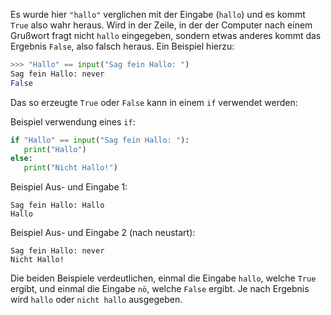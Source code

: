 Es wurde hier `"hallo"` verglichen mit der Eingabe (`hallo`) und es kommt `True` also wahr heraus. Wird in der Zeile, in der der Computer nach einem Grußwort fragt nicht `hallo` eingegeben, sondern etwas anderes kommt das Ergebnis `False`, also falsch heraus. Ein Beispiel hierzu:

```python
>>> "Hallo" == input("Sag fein Hallo: ")
Sag fein Hallo: never
False
```

Das so erzeugte `True` oder `False` kann in einem `if` verwendet werden:



Beispiel verwendung eines `if`:

```python
if "Hallo" == input("Sag fein Hallo: "):
   print("Hallo")
else:
   print("Nicht Hallo!")
```

Beispiel Aus- und Eingabe 1:
```
Sag fein Hallo: Hallo
Hallo
```

Beispiel Aus- und Eingabe 2 (nach neustart):
```
Sag fein Hallo: never
Nicht Hallo!
```

Die beiden Beispiele verdeutlichen, einmal die Eingabe `hallo`, welche `True` ergibt, und einmal die Eingabe `nö`, welche `False` ergibt. Je nach Ergebnis wird `hallo` oder `nicht hallo` ausgegeben.